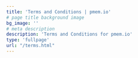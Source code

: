 ```yaml
---
title: 'Terms and Conditions | pmem.io'
# page title background image
bg_image: ''
# meta description
description: 'Terms and Conditions for pmem.io'
type: 'fullpage'
url: "/terms.html"
---
```

<section id="content">
  <div class="content-wrap pt-0 pb-0">
    <!-- Termly Tracking Code -->
    <div name="termly-embed" data-id="e10666b0-03af-4dc0-a35d-1e7316e94d34" 
data-type="iframe"></div>
    <script type="text/javascript">(function(d, s, id) {
      var js, tjs = d.getElementsByTagName(s)[0];
      if (d.getElementById(id)) return;
      js = d.createElement(s); js.id = id;
      js.src = "https://app.termly.io/embed-policy.min.js";
      tjs.parentNode.insertBefore(js, tjs);
    }(document, 'script', 'termly-jssdk'));</script>
  </div>
</section>
